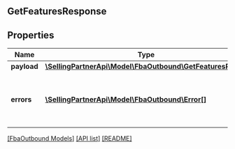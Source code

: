 ## GetFeaturesResponse

## Properties

Name | Type | Description | Notes
------------ | ------------- | ------------- | -------------
**payload** | [**\SellingPartnerApi\Model\FbaOutbound\GetFeaturesResult**](GetFeaturesResult.md) |  | [optional]
**errors** | [**\SellingPartnerApi\Model\FbaOutbound\Error[]**](Error.md) | A list of error responses returned when a request is unsuccessful. | [optional]

[[FbaOutbound Models]](../) [[API list]](../../Api) [[README]](../../../README.md)
